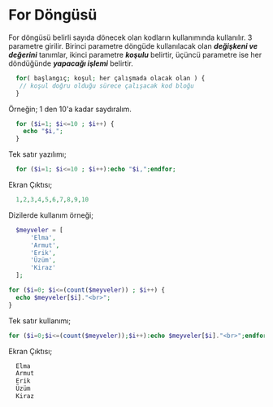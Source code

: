 # For Döngüsü

For döngüsü belirli sayıda dönecek olan kodların kullanımında kullanılır. 3 parametre girilir. Birinci parametre döngüde kullanılacak olan ***değişkeni ve değerini*** tanımlar, ikinci parametre ***koşulu*** belirtir, üçüncü parametre ise her döndüğünde ***yapacağı işlemi*** belirtir.

```php
  for( başlangıç; koşul; her çalışmada olacak olan ) {
   // koşul doğru olduğu sürece çalışacak kod bloğu
  }
```

Örneğin; 1 den 10'a kadar saydıralım.

```php
  for ($i=1; $i<=10 ; $i++) {
    echo "$i,";
  }
```

Tek satır yazılımı;
```php
  for ($i=1; $i<=10 ; $i++):echo "$i,";endfor;
```

Ekran Çıktısı;

```php
  1,2,3,4,5,6,7,8,9,10
```

Dizilerde kullanım örneği;

```php
  $meyveler = [
      'Elma',
      'Armut',
      'Erik',
      'Üzüm',
      'Kiraz'
  ];

for ($i=0; $i<=(count($meyveler)) ; $i++) {
  echo $meyveler[$i]."<br>";
}
```

Tek satır kullanımı;

```php
for ($i=0;$i<=(count($meyveler));$i++):echo $meyveler[$i]."<br>";endfor;
```

Ekran Çıktısı;

```php
  Elma
  Armut
  Erik
  Üzüm
  Kiraz
```
